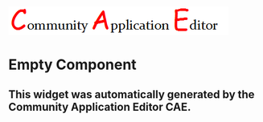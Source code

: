 ![CAE](https://github.com/CAE-Community-Application-Editor/frontendComponent-95/blob/gh-pages/img/logo.png)  

Empty Component
===================


This widget was automatically generated by the Community Application Editor CAE.  
---------------
